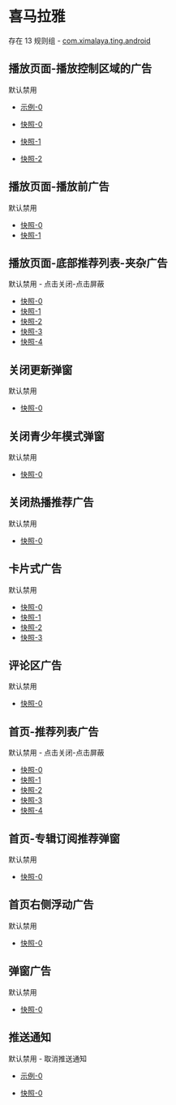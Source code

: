 # 喜马拉雅

存在 13 规则组 - [com.ximalaya.ting.android](/src/apps/com.ximalaya.ting.android.ts)

## 播放页面-播放控制区域的广告

默认禁用

- [示例-0](https://m.gkd.li/6328439/ea870e6f-07c9-4167-ab62-03e52838110b)

- [快照-0](https://i.gkd.li/import/12506218)
- [快照-1](https://i.gkd.li/import/12927110)
- [快照-2](https://i.gkd.li/import/13546642)

## 播放页面-播放前广告

默认禁用

- [快照-0](https://i.gkd.li/import/12506250)
- [快照-1](https://i.gkd.li/import/12520626)

## 播放页面-底部推荐列表-夹杂广告

默认禁用 - 点击关闭-点击屏蔽

- [快照-0](https://i.gkd.li/import/12506269)
- [快照-1](https://i.gkd.li/import/13296565)
- [快照-2](https://i.gkd.li/import/12506225)
- [快照-3](https://i.gkd.li/import/12701414)
- [快照-4](https://i.gkd.li/import/13314183)

## 关闭更新弹窗

默认禁用

- [快照-0](https://i.gkd.li/import/12506287)

## 关闭青少年模式弹窗

默认禁用

- [快照-0](https://i.gkd.li/import/12506209)

## 关闭热播推荐广告

默认禁用

- [快照-0](https://i.gkd.li/import/12506270)

## 卡片式广告

默认禁用

- [快照-0](https://i.gkd.li/import/13194838)
- [快照-1](https://i.gkd.li/import/13296565)
- [快照-2](https://i.gkd.li/import/13194839)
- [快照-3](https://i.gkd.li/import/13334685)

## 评论区广告

默认禁用

- [快照-0](https://i.gkd.li/import/12869426)

## 首页-推荐列表广告

默认禁用 - 点击关闭-点击屏蔽

- [快照-0](https://i.gkd.li/import/12506253)
- [快照-1](https://i.gkd.li/import/12701374)
- [快照-2](https://i.gkd.li/import/12506258)
- [快照-3](https://i.gkd.li/import/13260487)
- [快照-4](https://i.gkd.li/import/13275928)

## 首页-专辑订阅推荐弹窗

默认禁用

- [快照-0](https://i.gkd.li/import/13251713)

## 首页右侧浮动广告

默认禁用

- [快照-0](https://i.gkd.li/import/12472620)

## 弹窗广告

默认禁用

- [快照-0](https://i.gkd.li/import/13263421)

## 推送通知

默认禁用 - 取消推送通知

- [示例-0](https://m.gkd.li/33366298/f6ac028a-509b-49d8-959a-7da90fb4d9df)

- [快照-0](https://i.gkd.li/import/13389145)
